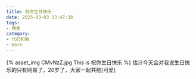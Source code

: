 ```yaml
---
title: 祝你生日快乐
date: 2025-03-03 13:47:38
tags:
- 博客
category:
- 代码和我
- more
---
```

{% asset_img CMvNzZ.jpg This is 祝你生日快乐 %}
估计今天会对我说生日快乐的只有网易了，20岁了，大家一起共勉[可爱]
